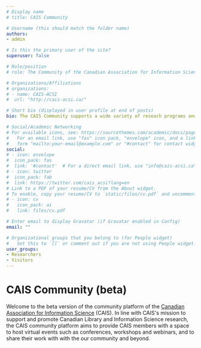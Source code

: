 ```yaml
---
# Display name
# title: CAIS Community

# Username (this should match the folder name)
authors:
- admin

# Is this the primary user of the site?
superuser: false

# Role/position
# role: The Community of the Canadian Association for Information Science

# Organizations/Affiliations
# organizations:
# - name: CAIS-ACSI
#  url: "http://cais-acsi.ca/"

# Short bio (displayed in user profile at end of posts)
bio: The CAIS Community supports a wide variety of reseach programs and topics of investigation

# Social/Academic Networking
# For available icons, see: https://sourcethemes.com/academic/docs/page-builder/#icons
#   For an email link, use "fas" icon pack, "envelope" icon, and a link in the
#   form "mailto:your-email@example.com" or "#contact" for contact widget.
social:
# - icon: envelope
#  icon_pack: fas
#  link: '#contact'  # For a direct email link, use "info@cais-acsi.ca".
# - icon: twitter
#  icon_pack: fab
#  link: https://twitter.com/cais_acsi?lang=en
# Link to a PDF of your resume/CV from the About widget.
# To enable, copy your resume/CV to `static/files/cv.pdf` and uncomment the lines below.
# - icon: cv
#   icon_pack: ai
#   link: files/cv.pdf

# Enter email to display Gravatar (if Gravatar enabled in Config)
email: ""

# Organizational groups that you belong to (for People widget)
#   Set this to `[]` or comment out if you are not using People widget.
user_groups:
- Researchers
- Visitors
---
```


# CAIS Community (beta)

Welcome to the beta version of the community platform of the [Canadian Association for Information Science](http://cais-acsi.ca) (CAIS). In line with CAIS's mission to support and promote Canadian Library and Information Science research, the CAIS community platform aims to provide CAIS members with a space to host virtual events such as conferences, workshops and webinars, and to share their work with with the our community and beyond.